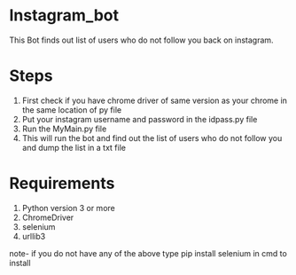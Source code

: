 # Instagram_bot
This Bot finds out list of users who do not follow you back on instagram.

# Steps
1. First check if you have chrome driver of same version as your chrome in the same location of py file
2. Put your instagram username and password in the idpass.py file
3. Run the MyMain.py file
4. This will run the bot and find out the list of users who do not follow you and dump the list in a txt file

# Requirements
1. Python version 3 or more
2. ChromeDriver 
3. selenium
4. urllib3

note- if you do not have any of the above type pip install selenium in cmd to install
